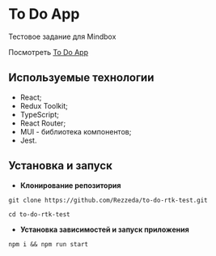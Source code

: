 # To Do App

Тестовое задание для Mindbox

Посмотреть [To Do App](https://rezzeda.github.io/to-do-rtk-test/)

## Используемые технологии

- React;
- Redux Toolkit;
- TypeScript;
- React Router;
- MUI - библиотека компонентов;
- Jest.

## Установка и запуск

- **Клонирование репозитория**

`git clone https://github.com/Rezzeda/to-do-rtk-test.git`

`cd to-do-rtk-test`

- **Установка зависимостей и запуск приложения**

`npm i && npm run start`
